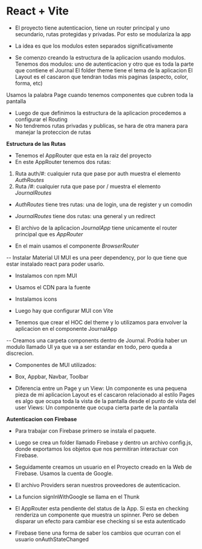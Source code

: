 # React + Vite

- El proyecto tiene autenticacion, tiene un router principal y uno secundario, rutas protegidas y privadas. Por esto se modulariza la app
- La idea es que los modulos esten separados significativamente 

- Se comenzo creando la estructura de la aplicacion usando modulos. Tenemos dos modulos: uno de autenticacion y otro que es toda la parte que contiene el Journal
El folder theme tiene el tema de la aplicacion
El Layout es el cascaron que tendran todas mis paginas (aspecto, color, forma, etc)

Usamos la palabra Page cuando tenemos componentes que cubren toda la pantalla

- Luego de que definimos la estructura de la aplicacion procedemos a configurar el Routing
- No tendremos rutas privadas y publicas, se hara de otra manera para manejar la proteccion de rutas

**Estructura de las Rutas**
- Tenemos el AppRouter que esta en la raiz del proyecto
- En este AppRouter tenemos dos rutas:
1. Ruta auth/#: cualquier ruta que pase por auth muestra el elemento *AuthRoutes*
2. Ruta /#: cualquier ruta que pase por / muestra el elemento *JournalRoutes*

- *AuthRoutes* tiene tres rutas: una de login, una de register y un comodin
- *JournalRoutes* tiene dos rutas: una general y un redirect

- El archivo de la aplicacion *JournalApp* tiene unicamente el router principal que es *AppRouter*
- En el main usamos el componente *BrowserRouter*

-- Instalar Material UI
MUI es una peer dependency, por lo que tiene que estar instalado react para poder usarlo.
- Instalamos con npm MUI
- Usamos el CDN para la fuente
- Instalamos icons
- Luego hay que configurar MUI con Vite

- Tenemos que crear el HOC del theme y lo utilizamos para envolver la aplicacion en el componente JournalApp

-- Creamos una carpeta components dentro de Journal. Podria haber un modulo llamado UI ya que va a ser estandar en todo, pero queda a discrecion.

- Componentes de MUI utilizados: 
* Box, Appbar, Navbar, Toolbar

- Diferencia entre un Page y un View: 
Un componente es una pequena pieza de mi aplicacion
Layout es el cascaron relacionado al estilo
Pages es algo que ocupa toda la vista de la pantalla desde el punto de vista del user
Views: Un componente que ocupa cierta parte de la pantalla

**Autenticacion con Firebase**

- Para trabajar con Firebase primero se instala el paquete.
- Luego se crea un folder llamado Firebase y dentro un archivo config.js, donde exportamos los objetos que nos permitiran interactuar con Firebase.
- Seguidamente creamos un usuario en el Proyecto creado en la Web de Firebase. Usamos la cuenta de Google.
- El archivo Providers seran nuestros proveedores de autenticacion.
- La funcion signInWithGoogle se llama en el Thunk

- El AppRouter esta pendiente del status de la App. Si esta en checking renderiza un componente que muestra un spinner. Pero se deben disparar un efecto para cambiar ese checking si se esta autenticado

- Firebase tiene una forma de saber los cambios que ocurran con el usuario
onAuthStateChanged